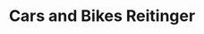 ---
title: "Cars and Bikes Reitinger"
url: /st-georgen-im-attergau/cars-and-bikes-reitinger/
shop: Autowerkstatt
---